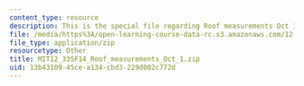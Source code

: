 ```yaml
---
content_type: resource
description: This is the special file regarding Roof measurements Oct 1.
file: /media/https%3A/open-learning-course-data-rc.s3.amazonaws.com/12-335-experimental-atmospheric-chemistry-fall-2014/13b4310945cea134cbd3229d002c772d_MIT12_335F14_Roof_measurements_Oct_1.zip
file_type: application/zip
resourcetype: Other
title: MIT12_335F14_Roof_measurements_Oct_1.zip
uid: 13b43109-45ce-a134-cbd3-229d002c772d
---
```

